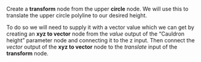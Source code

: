 Create a **transform** node from the upper **circle** node. We will use this to translate the upper circle polyline to our desired height.

To do so we will need to supply it with a vector value which we can get by creating an **xyz to vector** node from the *value* output of the “Cauldron height” parameter node and connecting it to the z input. Then connect the *vector* output of the **xyz to vector** node to the *translate* input of the **transform** node.